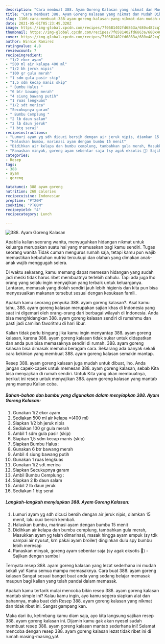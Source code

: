 ```yaml
---
description: "Cara membuat 388. Ayam Goreng Kalasan yang nikmat dan Mudah Dibuat"
title: "Cara membuat 388. Ayam Goreng Kalasan yang nikmat dan Mudah Dibuat"
slug: 1106-cara-membuat-388-ayam-goreng-kalasan-yang-nikmat-dan-mudah-dibuat
date: 2021-05-01T05:23:49.320Z
image: https://img-global.cpcdn.com/recipes/7f0581402fd6863a/680x482cq70/388-ayam-goreng-kalasan-foto-resep-utama.jpg
thumbnail: https://img-global.cpcdn.com/recipes/7f0581402fd6863a/680x482cq70/388-ayam-goreng-kalasan-foto-resep-utama.jpg
cover: https://img-global.cpcdn.com/recipes/7f0581402fd6863a/680x482cq70/388-ayam-goreng-kalasan-foto-resep-utama.jpg
author: Winnie Ramirez
ratingvalue: 4.8
reviewcount: 7
recipeingredient:
- "1/2 ekor ayam"
- "500 ml air kelapa 400 ml"
- "1/2 bh jeruk nipis"
- "100 gr gula merah"
- "1 sdm gula pasir skip"
- "1,5 sdm kecap manis skip"
- " Bumbu Halus "
- "6 btr bawang merah"
- "4 siung bawang putih"
- "1 ruas lengkuas"
- "1/2 sdt merica"
- "Secukupnya garam"
- " Bumbu Cemplung "
- "2 lb daun salam"
- "2 lb daun jeruk"
- "1 btg serai"
recipeinstructions:
- "Lumuri ayam yg sdh dicuci bersih dengan air jeruk nipis, diamkan 15 menit, lalu cuci bersih kembali."
- "Haluskan bumbu, marinasi ayam dengan bumbu 15 menit"
- "Didihkan air kelapa dan bumbu cemplung, tambahkan gula merah, Masukkan ayam yg telah dimarinasi, masak hingga ayam empuk (sy tdk sampai air nyusut, krn pakai ayam broiler) dinginkan dulu spy bumbu lebih meresap"
- "Panaskan minyak, goreng ayam sebentar saja (sy agak eksotis 🙂) Sajikan dengan sambal"
categories:
- Resep
tags:
- 388
- ayam
- goreng

katakunci: 388 ayam goreng 
nutrition: 268 calories
recipecuisine: Indonesian
preptime: "PT20M"
cooktime: "PT60M"
recipeyield: "4"
recipecategory: Lunch

---
```



![388. Ayam Goreng Kalasan](https://img-global.cpcdn.com/recipes/7f0581402fd6863a/680x482cq70/388-ayam-goreng-kalasan-foto-resep-utama.jpg)

Apabila kalian seorang wanita, menyuguhkan hidangan nikmat untuk keluarga merupakan suatu hal yang memuaskan bagi kamu sendiri. Tugas seorang  wanita Tidak cuman mengurus rumah saja, tetapi kamu pun wajib memastikan kebutuhan nutrisi tercukupi dan olahan yang dimakan anak-anak wajib menggugah selera.

Di waktu  sekarang, kamu memang dapat memesan hidangan yang sudah jadi meski tidak harus ribet membuatnya terlebih dahulu. Tapi ada juga lho orang yang selalu ingin menyajikan yang terbaik untuk keluarganya. Lantaran, memasak yang diolah sendiri jauh lebih higienis dan kita pun bisa menyesuaikan makanan tersebut sesuai dengan kesukaan famili. 



Apakah kamu seorang penyuka 388. ayam goreng kalasan?. Asal kamu tahu, 388. ayam goreng kalasan merupakan sajian khas di Indonesia yang saat ini digemari oleh orang-orang dari berbagai wilayah di Indonesia. Anda bisa menghidangkan 388. ayam goreng kalasan sendiri di rumahmu dan pasti jadi camilan favoritmu di hari libur.

Kalian tidak perlu bingung jika kamu ingin menyantap 388. ayam goreng kalasan, karena 388. ayam goreng kalasan tidak sukar untuk didapatkan dan anda pun bisa memasaknya sendiri di rumah. 388. ayam goreng kalasan bisa dimasak memalui beragam cara. Sekarang ada banyak sekali cara kekinian yang membuat 388. ayam goreng kalasan semakin mantap.

Resep 388. ayam goreng kalasan juga mudah untuk dibuat, lho. Anda jangan capek-capek untuk memesan 388. ayam goreng kalasan, sebab Kita bisa menyajikan di rumah sendiri. Untuk Kita yang akan membuatnya, berikut ini resep untuk menyajikan 388. ayam goreng kalasan yang mantab yang mampu Kalian coba.

<!--inarticleads1-->

##### Bahan-bahan dan bumbu yang digunakan dalam menyiapkan 388. Ayam Goreng Kalasan:

1. Gunakan 1/2 ekor ayam
1. Sediakan 500 ml air kelapa *(400 ml)
1. Siapkan 1/2 bh jeruk nipis
1. Sediakan 100 gr gula merah
1. Ambil 1 sdm gula pasir (skip)
1. Siapkan 1,5 sdm kecap manis (skip)
1. Siapkan  Bumbu Halus :
1. Gunakan 6 btr bawang merah
1. Ambil 4 siung bawang putih
1. Gunakan 1 ruas lengkuas
1. Gunakan 1/2 sdt merica
1. Siapkan Secukupnya garam
1. Ambil  Bumbu Cemplung :
1. Siapkan 2 lb daun salam
1. Ambil 2 lb daun jeruk
1. Sediakan 1 btg serai




<!--inarticleads2-->

##### Langkah-langkah menyiapkan 388. Ayam Goreng Kalasan:

1. Lumuri ayam yg sdh dicuci bersih dengan air jeruk nipis, diamkan 15 menit, lalu cuci bersih kembali.
1. Haluskan bumbu, marinasi ayam dengan bumbu 15 menit
1. Didihkan air kelapa dan bumbu cemplung, tambahkan gula merah, Masukkan ayam yg telah dimarinasi, masak hingga ayam empuk (sy tdk sampai air nyusut, krn pakai ayam broiler) dinginkan dulu spy bumbu lebih meresap
1. Panaskan minyak, goreng ayam sebentar saja (sy agak eksotis 🙂) - Sajikan dengan sambal




Ternyata resep 388. ayam goreng kalasan yang lezat sederhana ini mudah sekali ya! Kamu semua mampu memasaknya. Cara buat 388. ayam goreng kalasan Sangat sesuai banget buat anda yang sedang belajar memasak maupun bagi kalian yang telah pandai dalam memasak.

Apakah kamu tertarik mulai mencoba bikin resep 388. ayam goreng kalasan mantab simple ini? Kalau kamu ingin, ayo kamu segera siapkan alat dan bahannya, maka buat deh Resep 388. ayam goreng kalasan yang nikmat dan tidak ribet ini. Sangat gampang kan. 

Maka dari itu, ketimbang kamu diam saja, ayo kita langsung sajikan resep 388. ayam goreng kalasan ini. Dijamin kamu gak akan nyesel sudah membuat resep 388. ayam goreng kalasan mantab sederhana ini! Selamat mencoba dengan resep 388. ayam goreng kalasan lezat tidak ribet ini di rumah masing-masing,ya!.

